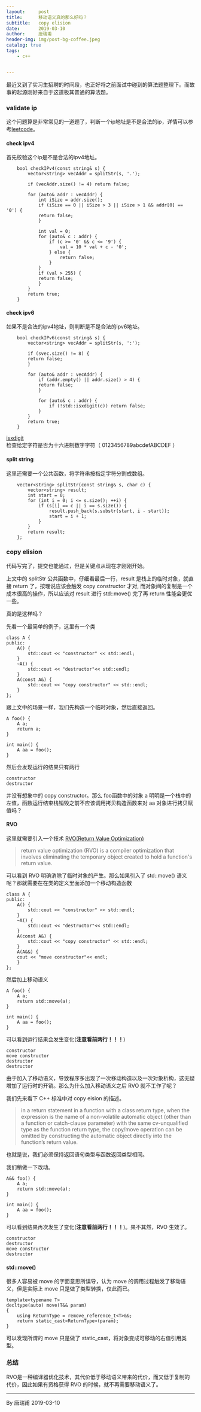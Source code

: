 ```yaml
---
layout:     post
title:      移动语义真的那么好吗？
subtitle:   copy elision
date:       2019-03-10
author:     唐瑞甫
header-img: img/post-bg-coffee.jpeg
catalog: true
tags: 
    - c++


---  
```


最近又到了实习生招聘的时间段，也正好将之前面试中碰到的算法题整理下。而故事的起源刚好来自于这道极其普通的算法题。 
  
### validate ip
  
这个问题算是非常常见的一道题了，判断一个ip地址是不是合法的ip，详情可以参考[leetcode](https://leetcode.com/problems/validate-ip-address/)。   
  
#### check ipv4
首先校验这个ip是不是合法的ipv4地址。

```
    bool checkIPv4(const string& s) {
        vector<string> vecAddr = splitStr(s, '.');
        
        if (vecAddr.size() != 4) return false;
        
        for (auto& addr : vecAddr) {
            int iSize = addr.size();           
            if (iSize == 0 || iSize > 3 || iSize > 1 && addr[0] == '0') {
            return false;
            }
            
            int val = 0;
            for (auto& c : addr) {
                if (c >= '0' && c <= '9') {
                    val = 10 * val + c - '0';
                } else {
                    return false;
                }
            }
            if (val > 255) {
            return false;
            }
        }
        return true;
    }
```
  
#### check ipv6
如果不是合法的ipv4地址，则判断是不是合法的ipv6地址。

```
    bool checkIPv6(const string& s) {
        vector<string> vecAddr = splitStr(s, ':');
        
        if (svec.size() != 8) {
        return false;
        }
        
        for (auto& addr : vecAddr) {
            if (addr.empty() || addr.size() > 4) {
            return false;
            }
            
            for (auto& c : addr) {
                if (!std::isxdigit(c)) return false;
            }
        }
        return true;
    }
```
[isxdigit](http://www.cplusplus.com/reference/cctype/isxdigit/) 检查给定字符是否为十六进制数字字符（ 0123456789abcdefABCDEF ）

#### split string
这里还需要一个公共函数，将字符串按指定字符分割成数组。

```
    vector<string> splitStr(const string& s, char c) {
        vector<string> result;
        int start = 0;
        for (int i = 0; i <= s.size(); ++i) {
            if (s[i] == c || i == s.size()) {
                result.push_back(s.substr(start, i - start));
                start = i + 1;
            }
        }
        return result;
    };
```

### copy elision
代码写完了，提交也能通过，但是关键点从现在才刚刚开始。  
  
上文中的 splitStr 公共函数中，仔细看最后一行，result 是栈上的临时对象，就直接 return 了，按理说应该会触发 copy constructor 才对, 而对象间的复制是一个成本很高的操作，所以应该对 result 进行 std::move() 完了再 return 性能会更优一些。  
  
真的是这样吗？  
  
先看一个最简单的例子，这里有一个类

```
class A {
public:
    A() {
        std::cout << "constructor" << std::endl;
    }
    ~A() {
        std::cout << "destructor"<< std::endl;
    }
    A(const A&) {
        std::cout << "copy constructor" << std::endl;
    }
};

``` 
跟上文中的场景一样，我们先构造一个临时对象，然后直接返回。

```
A foo() {
    A a;
    return a;
}
 
int main() {
    A aa = foo();
}

```
然后会发现运行的结果只有两行

```
constructor                                                                                                             
destructor
```
并没有想象中的 copy constructor。那么 foo函数中的对象 a 明明是一个栈中的左值，函数运行结束栈销毁之前不应该调用拷贝构造函数来对 aa 对象进行拷贝赋值吗？

#### RVO
这里就需要引入一个技术 [RVO(Return Value Optimization)](https://en.wikipedia.org/wiki/Copy_elision#Return_value_optimization)
  
> return value optimization (RVO) is a compiler optimization that involves eliminating the temporary object created to hold a function's return value.  

可以看到 RVO 明确消除了临时对象的产生。那么如果引入了 std::move() 语义呢？那就需要在在类的定义里面添加一个移动构造函数

```
class A {
public:
    A() {
        std::cout << "constructor" << std::endl;
    }
    ~A() {
        std::cout << "destructor"<< std::endl;
    }
    A(const A&) {
        std::cout << "copy constructor" << std::endl;
    }   
    A(A&&) {
    cout << "move constructor"<< endl;
    }
};

```
然后加上移动语义

```
A foo() {
    A a;
    return std::move(a);
}
 
int main() {
    A aa = foo();
}

```
可以看到运行结果会发生变化(**注意看前两行！！！**)

```
constructor
move constructor                                                                                                        
destructor                                                                                                              
destructor  

```
由于加入了移动语义，导致程序多出现了一次移动构造以及一次对象析构，这无疑增加了运行时的开销。那么为什么加入移动语义之后 RVO 就不工作了呢？  
  
我们先来看下 C++ 标准中对 copy eision 的描述。
> in a return statement in a function with a class return type, when the expression is the name of a non-volatile automatic object (other than a function or catch-clause parameter) with the same cv-unqualified type as the function return type, the copy/move operation can be omitted by constructing the automatic object directly into the function’s return value.  
  
也就是说，我们必须保持返回语句类型与函数返回类型相同。  
  
我们稍做一下改动。  

```
A&& foo() {
    A a;
    return std::move(a);
}
 
int main() {
    A aa = foo();
}

```
可以看到结果再次发生了变化(**注意看前两行！！！**)。果不其然，RVO 生效了。

```
constructor                                                                                                             
destructor                                                                                                              
move constructor                                                                                                        
destructor  
```

#### std::move()
很多人容易被 move 的字面意思所误导，认为 move 的调用过程触发了移动语义，但是实际上 move 只是做了类型转换，仅此而已。

```
template<typename T> 
decltype(auto) move(T&& param)
{
    using ReturnType = remove_reference_t<T>&&;
    return static_cast<ReturnType>(param);
}
```
可以发现所谓的 move 只是做了 static_cast，将对象变成可移动的右值引用类型。




### 总结
RVO是一种编译器优化技术，其代价低于移动语义带来的代价，而又低于复制的代价，因此如果有资格获得 RVO 的时候，就不再需要移动语义了。






---
  By 唐瑞甫
  2019-03-10

